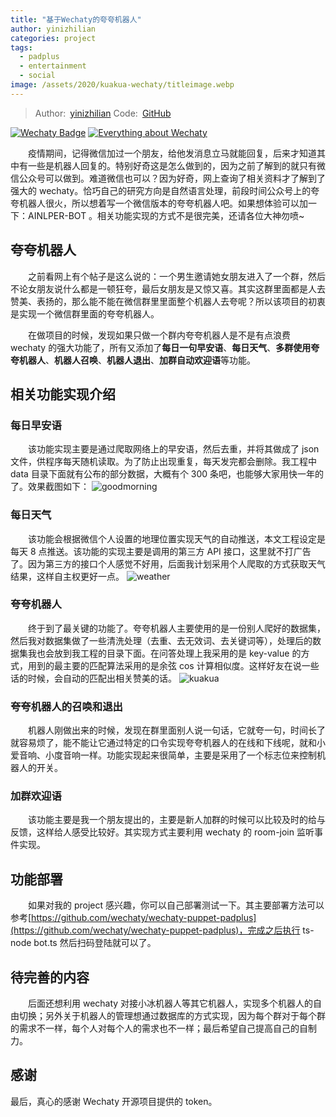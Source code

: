 ```yaml
---
title: "基于Wechaty的夸夸机器人"
author: yinizhilian
categories: project
tags:
  - padplus
  - entertainment
  - social
image: /assets/2020/kuakua-wechaty/titleimage.webp
---
```


> Author:&ensp;[yinizhilian](https://github.com/yinizhilian/kuakua_wechaty)
> Code:&ensp;[GitHub](https://github.com/yinizhilian/kuakua_wechaty)

[![Wechaty Badge](https://img.shields.io/badge/Powered%20By-Wechaty-green.svg#align=left&display=inline&height=20&margin=%5Bobject%20Object%5D&originHeight=20&originWidth=132&status=done&style=none&width=132)](https://github.com/wechaty/wechaty)
[![Everything about Wechaty](https://img.shields.io/badge/Wechaty-%E5%BC%80%E6%BA%90%E6%BF%80%E5%8A%B1%E8%AE%A1%E5%88%92-green.svg#align=left&display=inline&height=20&margin=%5Bobject%20Object%5D&originHeight=20&originWidth=134&status=done&style=none&width=134)](https://github.com/juzibot/Welcome/wiki/Everything-about-Wechaty)

<!--more-->

&ensp;&ensp;&ensp;&ensp;疫情期间，记得微信加过一个朋友，给他发消息立马就能回复，后来才知道其中有一些是机器人回复的。特别好奇这是怎么做到的，因为之前了解到的就只有微信公众号可以做到。难道微信也可以？因为好奇，网上查询了相关资料才了解到了强大的 wechaty。恰巧自己的研究方向是自然语言处理，前段时间公众号上的夸夸机器人很火，所以想着写一个微信版本的夸夸机器人吧。如果想体验可以加一下：AINLPER-BOT 。相关功能实现的方式不是很完美，还请各位大神勿喷~

## 夸夸机器人

&ensp;&ensp;&ensp;&ensp;之前看网上有个帖子是这么说的：一个男生邀请她女朋友进入了一个群，然后不论女朋友说什么都是一顿狂夸，最后女朋友是又惊又喜。其实这群里面都是人去赞美、表扬的，那么能不能在微信群里里面整个机器人去夸呢？所以该项目的初衷是实现一个微信群里面的夸夸机器人。

&ensp;&ensp;&ensp;&ensp;在做项目的时候，发现如果只做一个群内夸夸机器人是不是有点浪费 wechaty 的强大功能了，所有又添加了**每日一句早安语**、**每日天气**、**多群使用夸夸机器人**、**机器人召唤**、**机器人退出**、**加群自动欢迎语**等功能。

## 相关功能实现介绍

### 每日早安语

&ensp;&ensp;&ensp;&ensp;该功能实现主要是通过爬取网络上的早安语，然后去重，并将其做成了 json 文件，供程序每天随机读取。为了防止出现重复，每天发完都会删除。我工程中 data 目录下面就有公布的部分数据，大概有个 300 条吧，也能够大家用快一年的了。效果截图如下：
![goodmorning](/assets/2020/kuakua-wechaty/goodmorning.webp)

### 每日天气

&ensp;&ensp;&ensp;&ensp;该功能会根据微信个人设置的地理位置实现天气的自动推送，本文工程设定是每天 8 点推送。该功能的实现主要是调用的第三方 API 接口，这里就不打广告了。因为第三方的接口个人感觉不好用，后面我计划采用个人爬取的方式获取天气结果，这样自主权更好一点。
![weather](/assets/2020/kuakua-wechaty/weather.webp)

### 夸夸机器人

&ensp;&ensp;&ensp;&ensp;终于到了最关键的功能了。夸夸机器人主要使用的是一份别人爬好的数据集，然后我对数据集做了一些清洗处理（去重、去无效词、去关键词等），处理后的数据集我也会放到我工程的目录下面。在问答处理上我采用的是 key-value 的方式，用到的最主要的匹配算法采用的是余弦 cos 计算相似度。这样好友在说一些话的时候，会自动的匹配出相关赞美的话。
![kuakua](/assets/2020/kuakua-wechaty/kuakua.webp)

### 夸夸机器人的召唤和退出

&ensp;&ensp;&ensp;&ensp;机器人刚做出来的时候，发现在群里面别人说一句话，它就夸一句，时间长了就容易烦了，能不能让它通过特定的口令实现夸夸机器人的在线和下线呢，就和小爱音响、小度音响一样。功能实现起来很简单，主要是采用了一个标志位来控制机器人的开关。

### 加群欢迎语

&ensp;&ensp;&ensp;&ensp;该功能主要是我一个朋友提出的，主要是新人加群的时候可以比较及时的给与反馈，这样给人感受比较好。其实现方式主要利用 wechaty 的 room-join 监听事件实现。

## 功能部署

&ensp;&ensp;&ensp;&ensp;如果对我的 project 感兴趣，你可以自己部署测试一下。其主要部署方法可以参考[https://github.com/wechaty/wechaty-puppet-padplus](https://github.com/wechaty/wechaty-puppet-padplus)，完成之后执行 ts-node bot.ts 然后扫码登陆就可以了。

## 待完善的内容

&ensp;&ensp;&ensp;&ensp;后面还想利用 wechaty 对接小冰机器人等其它机器人，实现多个机器人的自由切换；另外关于机器人的管理想通过数据库的方式实现，因为每个群对于每个群的需求不一样，每个人对每个人的需求也不一样；最后希望自己提高自己的自制力。

## 感谢

最后，真心的感谢 Wechaty 开源项目提供的 token。
